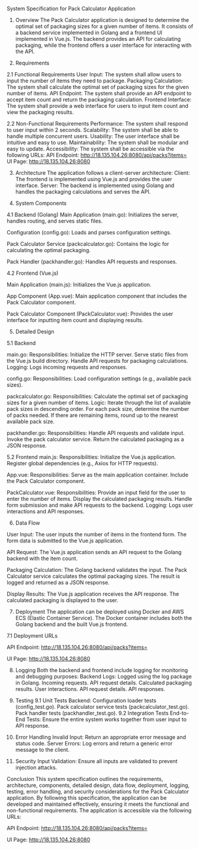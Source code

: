 System Specification for Pack Calculator Application
1. Overview
The Pack Calculator application is designed to determine the optimal set of packaging sizes for a given number of items. It consists of a backend service implemented in Golang and a frontend UI implemented in Vue.js. The backend provides an API for calculating packaging, while the frontend offers a user interface for interacting with the API.

2. Requirements
   
2.1 Functional Requirements
User Input: The system shall allow users to input the number of items they need to package.
Packaging Calculation: The system shall calculate the optimal set of packaging sizes for the given number of items.
API Endpoint: The system shall provide an API endpoint to accept item count and return the packaging calculation.
Frontend Interface: The system shall provide a web interface for users to input item count and view the packaging results.

2.2 Non-Functional Requirements
Performance: The system shall respond to user input within 2 seconds.
Scalability: The system shall be able to handle multiple concurrent users.
Usability: The user interface shall be intuitive and easy to use.
Maintainability: The system shall be modular and easy to update.
Accessibility: The system shall be accessible via the following URLs:
API Endpoint: http://18.135.104.26:8080/api/packs?items=
UI Page: http://18.135.104.26:8080


3. Architecture
The application follows a client-server architecture:
Client: The frontend is implemented using Vue.js and provides the user interface.
Server: The backend is implemented using Golang and handles the packaging calculations and serves the API.

4. System Components
   
4.1 Backend (Golang)
Main Application (main.go): Initializes the server, handles routing, and serves static files.

Configuration (config.go): Loads and parses configuration settings.

Pack Calculator Service (packcalculator.go): Contains the logic for calculating the optimal packaging.

Pack Handler (packhandler.go): Handles API requests and responses.

4.2 Frontend (Vue.js)

Main Application (main.js): Initializes the Vue.js application.

App Component (App.vue): Main application component that includes the Pack Calculator component.

Pack Calculator Component (PackCalculator.vue): Provides the user interface for inputting item count and displaying results.


5. Detailed Design
   
5.1 Backend

main.go:
Responsibilities:
Initialize the HTTP server.
Serve static files from the Vue.js build directory.
Handle API requests for packaging calculations.
Logging: Logs incoming requests and responses.

config.go:
Responsibilities:
Load configuration settings (e.g., available pack sizes).

packcalculator.go:
Responsibilities:
Calculate the optimal set of packaging sizes for a given number of items.
Logic:
Iterate through the list of available pack sizes in descending order.
For each pack size, determine the number of packs needed.
If there are remaining items, round up to the nearest available pack size.

packhandler.go:
Responsibilities:
Handle API requests and validate input.
Invoke the pack calculator service.
Return the calculated packaging as a JSON response.

5.2 Frontend
main.js:
Responsibilities:
Initialize the Vue.js application.
Register global dependencies (e.g., Axios for HTTP requests).

App.vue:
Responsibilities:
Serve as the main application container.
Include the Pack Calculator component.

PackCalculator.vue:
Responsibilities:
Provide an input field for the user to enter the number of items.
Display the calculated packaging results.
Handle form submission and make API requests to the backend.
Logging: Logs user interactions and API responses.

6. Data Flow

User Input:
The user inputs the number of items in the frontend form.
The form data is submitted to the Vue.js application.

API Request:
The Vue.js application sends an API request to the Golang backend with the item count.

Packaging Calculation:
The Golang backend validates the input.
The Pack Calculator service calculates the optimal packaging sizes.
The result is logged and returned as a JSON response.

Display Results:
The Vue.js application receives the API response.
The calculated packaging is displayed to the user.

7. Deployment
The application can be deployed using Docker and AWS ECS (Elastic Container Service). The Docker container includes both the Golang backend and the built Vue.js frontend.

7.1 Deployment URLs

API Endpoint: http://18.135.104.26:8080/api/packs?items=

UI Page: http://18.135.104.26:8080

8. Logging
Both the backend and frontend include logging for monitoring and debugging purposes:
Backend Logs: Logged using the log package in Golang.
Incoming requests.
API request details.
Calculated packaging results.
User interactions.
API request details.
API responses.

9. Testing
9.1 Unit Tests
Backend:
Configuration loader tests (config_test.go).
Pack calculator service tests (packcalculator_test.go).
Pack handler tests (packhandler_test.go).
9.2 Integration Tests
End-to-End Tests: Ensure the entire system works together from user input to API response.

10. Error Handling
Invalid Input: Return an appropriate error message and status code.
Server Errors: Log errors and return a generic error message to the client.

11. Security
Input Validation: Ensure all inputs are validated to prevent injection attacks.

Conclusion
This system specification outlines the requirements, architecture, components, detailed design, data flow, deployment, logging, testing, error handling, and security considerations for the Pack Calculator application. By following this specification, the application can be developed and maintained effectively, ensuring it meets the functional and non-functional requirements. The application is accessible via the following URLs:

API Endpoint: http://18.135.104.26:8080/api/packs?items=

UI Page: http://18.135.104.26:8080
